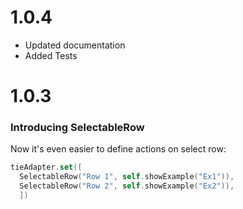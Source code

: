 # 1.0.4
- Updated documentation
- Added Tests
# 1.0.3
### Introducing SelectableRow
Now it's even easier to define actions on select row:
```swift
tieAdapter.set([
  SelectableRow("Row 1", self.showExample("Ex1")),
  SelectableRow("Row 2", self.showExample("Ex2")),
  ])
```
